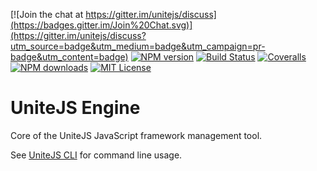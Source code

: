 [![Join the chat at https://gitter.im/unitejs/discuss](https://badges.gitter.im/Join%20Chat.svg)](https://gitter.im/unitejs/discuss?utm_source=badge&utm_medium=badge&utm_campaign=pr-badge&utm_content=badge) [![NPM version][npm-version-image]][npm-url] [![Build Status][travis-image]][travis-url] [![Coveralls][coveralls-image]][coveralls-url] [![NPM downloads][npm-downloads-image]][npm-url] [![MIT License][license-image]][license-url] 

# UniteJS Engine
Core of the UniteJS JavaScript framework management tool.

See [UniteJS CLI](https://github.com/unitejs/cli#readme) for command line usage.

[license-image]: http://img.shields.io/badge/license-MIT-blue.svg?style=flat
[license-url]: LICENSE

[npm-url]: https://npmjs.org/package/unitejs-engine
[npm-version-image]: http://img.shields.io/npm/v/unitejs-engine.svg?style=flat
[npm-downloads-image]: http://img.shields.io/npm/dm/unitejs-engine.svg?style=flat

[travis-url]: http://travis-ci.org/unitejs/engine/
[travis-image]: http://img.shields.io/travis/unitejs/engine/master.svg?style=flat

[coveralls-url]: https://coveralls.io/github/unitejs/engine
[coveralls-image]: https://img.shields.io/coveralls/unitejs/engine.svg
